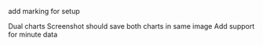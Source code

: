 add marking for setup

Dual charts
    Screenshot should save both charts in same image
    Add support for minute data